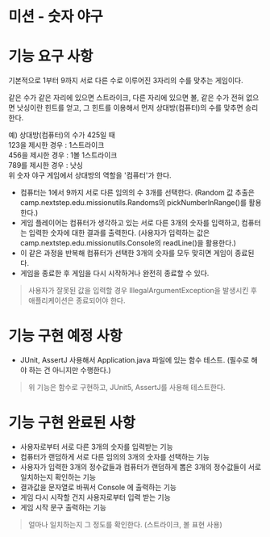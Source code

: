 미션 - 숫자 야구
==========
# 기능 요구 사항
기본적으로 1부터 9까지 서로 다른 수로 이루어진 3자리의 수를 맞추는 게임이다.

같은 수가 같은 자리에 있으면 스트라이크, 다른 자리에 있으면 볼, 같은 수가 전혀 없으면 낫싱이란 힌트를 얻고, 그 힌트를 이용해서 먼저 상대방(컴퓨터)의 수를 맞추면 승리한다.

예) 상대방(컴퓨터)의 수가 425일 때  
123을 제시한 경우 : 1스트라이크  
456을 제시한 경우 : 1볼 1스트라이크  
789를 제시한 경우 : 낫싱  
위 숫자 야구 게임에서 상대방의 역할을 '컴퓨터'가 한다.  
- 컴퓨터는 1에서 9까지 서로 다른 임의의 수 3개를 선택한다. (Random 값 추출은 camp.nextstep.edu.missionutils.Randoms의 pickNumberInRange()를 활용한다.)
- 게임 플레이어는 컴퓨터가 생각하고 있는 서로 다른 3개의 숫자를 입력하고, 컴퓨터는 입력한 숫자에 대한 결과를 출력한다. (사용자가 입력하는 값은 camp.nextstep.edu.missionutils.Console의 readLine()을 활용한다.)
- 이 같은 과정을 반복해 컴퓨터가 선택한 3개의 숫자를 모두 맞히면 게임이 종료된다.  
- 게임을 종료한 후 게임을 다시 시작하거나 완전히 종료할 수 있다.  
> 사용자가 잘못된 값을 입력할 경우 IllegalArgumentException을 발생시킨 후 애플리케이션은 종료되어야 한다.

# 기능 구현 예정 사항
- JUnit, AssertJ 사용해서 Application.java 파일에 있는 함수 테스트. (필수로 해야 하는 건 아니지만 수행한다.)
> 위 기능은 함수로 구현하고, JUnit5, AssertJ를 사용해 테스트한다.

# 기능 구현 완료된 사항
- 사용자로부터 서로 다른 3개의 숫자를 입력받는 기능
- 컴퓨터가 랜덤하게 서로 다른 임의의 3개의 숫자를 선택하는 기능
- 사용자가 입력한 3개의 정수값들과 컴퓨터가 랜덤하게 뽑은 3개의 정수값들이 서로 일치하는지 확인하는 기능
- 결과값을 문자열로 바꿔서 Console 에 출력하는 기능
- 게임 다시 시작할 건지 사용자로부터 입력 받는 기능
- 게임 시작 문구 출력하는 기능
> 얼마나 일치하는지 그 정도를 확인한다. (스트라이크, 볼 표현 사용)  

